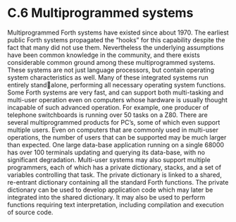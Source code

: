 # C.6 Multiprogrammed systems 

Multiprogrammed Forth systems have existed since about 1970. The earliest public Forth systems  propagated the “hooks” for this capability despite the fact that many did not use them. Nevertheless the  underlying assumptions have been common knowledge in the community, and there exists considerable  common ground among these multiprogrammed systems. These systems are not just language processors,  but contain operating system characteristics as well. Many of these integrated systems run entirely standalone, performing all necessary operating system functions.
Some Forth systems are very fast, and can support both multi-tasking and multi-user operation even on  computers whose hardware is usually thought incapable of such advanced operation. For example, one  producer of telephone switchboards is running over 50 tasks on a Z80. There are several multiprogrammed  products for PC’s, some of which even support multiple users. Even on computers that are commonly used  in multi-user operations, the number of users that can be supported may be much larger than expected. One  large data-base application running on a single 68000 has over 100 terminals updating and querying its  data-base, with no significant degradation.
Multi-user systems may also support multiple programmers, each of which has a private dictionary, stacks,  and a set of variables controlling that task. The private dictionary is linked to a shared, re-entrant dictionary  containing all the standard Forth functions. The private dictionary can be used to develop application code  which may later be integrated into the shared dictionary. It may also be used to perform functions requiring  text interpretation, including compilation and execution of source code.

